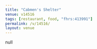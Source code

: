 ```yaml
---
title: "Cabmen's Shelter"
venue: v14516
tags: [restaurant, food, "fhrs:413991"]
permalink: /v/14516/
layout: venue
---
```

null